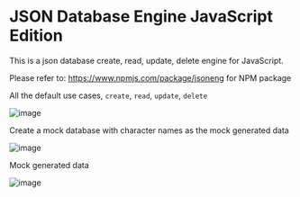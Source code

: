 # JSON Database Engine JavaScript Edition

This is a json database create, read, update, delete engine for JavaScript.

Please refer to: https://www.npmjs.com/package/jsoneng for NPM package

All the default use cases, `create`, `read`, `update`, `delete`

![image](https://user-images.githubusercontent.com/60205850/205467629-86c035ba-c31a-4fcd-945a-8b8ff5ccb195.png)

Create a mock database with character names as the mock generated data

![image](https://user-images.githubusercontent.com/60205850/205467728-14526a4d-f69e-4cc0-a787-d9cf5f1101fc.png)

Mock generated data

![image](https://user-images.githubusercontent.com/60205850/205467711-ad8f16d2-0c6c-4256-85e6-862e88c6745c.png)
